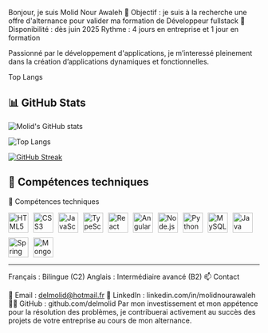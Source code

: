 Bonjour, je suis Molid Nour Awaleh
🎯 Objectif : je suis à la recherche une offre d'alternance pour valider ma formation de Développeur fullstack
📆 Disponibilité : dès juin 2025
Rythme : 4 jours en entreprise et 1 jour en formation

Passionné par le développement d'applications, je m’interessé pleinement dans la création d’applications dynamiques et fonctionnelles.


Top Langs

## 📊 GitHub Stats

![Molid's GitHub stats](https://github-readme-stats.vercel.app/api?username=delmolid&show_icons=true&theme=tokyonight)

![Top Langs](https://github-readme-stats.vercel.app/api/top-langs/?username=delmolid&layout=compact&theme=tokyonight)

[![GitHub Streak](https://github-readme-streak-stats.herokuapp.com/?user=delmolid&theme=tokyonight)](https://github.com/DenverCoder1/github-readme-streak-stats)



## 🚀 Compétences techniques

🚀 Compétences techniques

<div style="display: flex; flex-wrap: wrap; gap: 10px;">
  <img src="https://cdn.jsdelivr.net/gh/devicons/devicon/icons/html5/html5-original.svg" alt="HTML5" height="40" />
  <img src="https://cdn.jsdelivr.net/gh/devicons/devicon/icons/css3/css3-original.svg" alt="CSS3" height="40" />
  <img src="https://cdn.jsdelivr.net/gh/devicons/devicon/icons/javascript/javascript-original.svg" alt="JavaScript" height="40" />
  <img src="https://cdn.jsdelivr.net/gh/devicons/devicon/icons/typescript/typescript-original.svg" alt="TypeScript" height="40" />
  <img src="https://cdn.jsdelivr.net/gh/devicons/devicon/icons/react/react-original.svg" alt="React" height="40" />
  <img src="https://cdn.jsdelivr.net/gh/devicons/devicon/icons/angularjs/angularjs-original.svg" alt="Angular" height="40" />
  <img src="https://cdn.jsdelivr.net/gh/devicons/devicon/icons/nodejs/nodejs-original.svg" alt="Node.js" height="40" />
  <img src="https://cdn.jsdelivr.net/gh/devicons/devicon/icons/python/python-original.svg" alt="Python" height="40" />
  <img src="https://cdn.jsdelivr.net/gh/devicons/devicon/icons/mysql/mysql-original.svg" alt="MySQL" height="40" />
  <img src="https://cdn.jsdelivr.net/gh/devicons/devicon/icons/java/java-original.svg" alt="Java" height="40" />
  <img src="https://cdn.jsdelivr.net/gh/devicons/devicon/icons/spring/spring-original.svg" alt="Spring Boot" height="40" />
  <img src="https://cdn.jsdelivr.net/gh/devicons/devicon/icons/mongodb/mongodb-original.svg" alt="MongoDB" height="40" />
</div>


---


Français : Bilingue (C2)
Anglais : Intermédiaire avancé (B2)
📫 Contact

📧 Email : delmolid@hotmail.fr
💼 LinkedIn : linkedin.com/in/molidnourawaleh
🧑‍💻 GitHub : github.com/delmolid
Par mon investissement et mon appétence pour la résolution des problèmes, je contribuerai activement au succès des projets de votre entreprise au cours de mon alternance.
<!--





